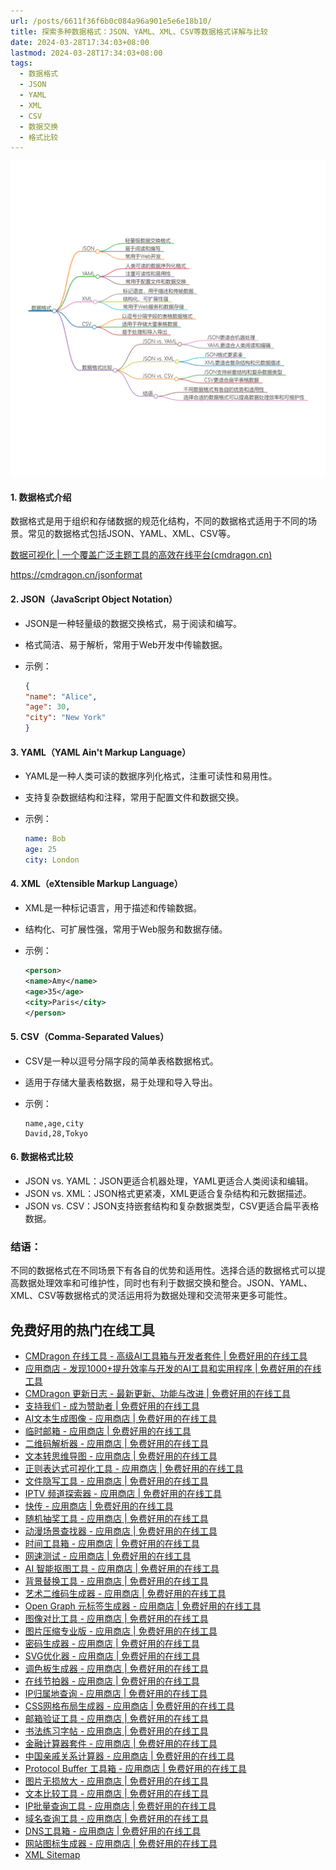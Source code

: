 ```yaml
---
url: /posts/6611f36f6b0c084a96a901e5e6e18b10/
title: 探索多种数据格式：JSON、YAML、XML、CSV等数据格式详解与比较
date: 2024-03-28T17:34:03+08:00
lastmod: 2024-03-28T17:34:03+08:00
tags:
  - 数据格式
  - JSON
  - YAML
  - XML
  - CSV
  - 数据交换
  - 格式比较
---
```



<img src="/images/2024_03_28 17_34_56.png" title="2024_03_28 17_34_56.png" alt="2024_03_28 17_34_56.png"/>

#### 1. 数据格式介绍

数据格式是用于组织和存储数据的规范化结构，不同的数据格式适用于不同的场景。常见的数据格式包括JSON、YAML、XML、CSV等。

[数据可视化 | 一个覆盖广泛主题工具的高效在线平台(cmdragon.cn)](https://cmdragon.cn/jsonformat)

https://cmdragon.cn/jsonformat

#### 2. JSON（JavaScript Object Notation）

- JSON是一种轻量级的数据交换格式，易于阅读和编写。

- 格式简洁、易于解析，常用于Web开发中传输数据。

- 示例：

  ```json
  {
  "name": "Alice",
  "age": 30,
  "city": "New York"
  }
  ```

#### 3. YAML（YAML Ain't Markup Language）

- YAML是一种人类可读的数据序列化格式，注重可读性和易用性。

- 支持复杂数据结构和注释，常用于配置文件和数据交换。

- 示例：

  ```yaml
  name: Bob
  age: 25
  city: London
  ```

#### 4. XML（eXtensible Markup Language）

- XML是一种标记语言，用于描述和传输数据。

- 结构化、可扩展性强，常用于Web服务和数据存储。

- 示例：

  ```xml
  <person>
  <name>Amy</name>
  <age>35</age>
  <city>Paris</city>
  </person>
  ```

#### 5. CSV（Comma-Separated Values）

- CSV是一种以逗号分隔字段的简单表格数据格式。

- 适用于存储大量表格数据，易于处理和导入导出。

- 示例：

  ```csv
  name,age,city
  David,28,Tokyo
  ```

#### 6. 数据格式比较

- JSON vs. YAML：JSON更适合机器处理，YAML更适合人类阅读和编辑。
- JSON vs. XML：JSON格式更紧凑，XML更适合复杂结构和元数据描述。
- JSON vs. CSV：JSON支持嵌套结构和复杂数据类型，CSV更适合扁平表格数据。

### 结语：

不同的数据格式在不同场景下有各自的优势和适用性。选择合适的数据格式可以提高数据处理效率和可维护性，同时也有利于数据交换和整合。JSON、YAML、XML、CSV等数据格式的灵活运用将为数据处理和交流带来更多可能性。

## 免费好用的热门在线工具

- [CMDragon 在线工具 - 高级AI工具箱与开发者套件 | 免费好用的在线工具](https://tools.cmdragon.cn/zh)
- [应用商店 - 发现1000+提升效率与开发的AI工具和实用程序 | 免费好用的在线工具](https://tools.cmdragon.cn/zh/apps?category=trending)
- [CMDragon 更新日志 - 最新更新、功能与改进 | 免费好用的在线工具](https://tools.cmdragon.cn/zh/changelog)
- [支持我们 - 成为赞助者 | 免费好用的在线工具](https://tools.cmdragon.cn/zh/sponsor)
- [AI文本生成图像 - 应用商店 | 免费好用的在线工具](https://tools.cmdragon.cn/zh/apps/text-to-image-ai)
- [临时邮箱 - 应用商店 | 免费好用的在线工具](https://tools.cmdragon.cn/zh/apps/temp-email)
- [二维码解析器 - 应用商店 | 免费好用的在线工具](https://tools.cmdragon.cn/zh/apps/qrcode-parser)
- [文本转思维导图 - 应用商店 | 免费好用的在线工具](https://tools.cmdragon.cn/zh/apps/text-to-mindmap)
- [正则表达式可视化工具 - 应用商店 | 免费好用的在线工具](https://tools.cmdragon.cn/zh/apps/regex-visualizer)
- [文件隐写工具 - 应用商店 | 免费好用的在线工具](https://tools.cmdragon.cn/zh/apps/steganography-tool)
- [IPTV 频道探索器 - 应用商店 | 免费好用的在线工具](https://tools.cmdragon.cn/zh/apps/iptv-explorer)
- [快传 - 应用商店 | 免费好用的在线工具](https://tools.cmdragon.cn/zh/apps/snapdrop)
- [随机抽奖工具 - 应用商店 | 免费好用的在线工具](https://tools.cmdragon.cn/zh/apps/lucky-draw)
- [动漫场景查找器 - 应用商店 | 免费好用的在线工具](https://tools.cmdragon.cn/zh/apps/anime-scene-finder)
- [时间工具箱 - 应用商店 | 免费好用的在线工具](https://tools.cmdragon.cn/zh/apps/time-toolkit)
- [网速测试 - 应用商店 | 免费好用的在线工具](https://tools.cmdragon.cn/zh/apps/speed-test)
- [AI 智能抠图工具 - 应用商店 | 免费好用的在线工具](https://tools.cmdragon.cn/zh/apps/background-remover)
- [背景替换工具 - 应用商店 | 免费好用的在线工具](https://tools.cmdragon.cn/zh/apps/background-replacer)
- [艺术二维码生成器 - 应用商店 | 免费好用的在线工具](https://tools.cmdragon.cn/zh/apps/artistic-qrcode)
- [Open Graph 元标签生成器 - 应用商店 | 免费好用的在线工具](https://tools.cmdragon.cn/zh/apps/open-graph-generator)
- [图像对比工具 - 应用商店 | 免费好用的在线工具](https://tools.cmdragon.cn/zh/apps/image-comparison)
- [图片压缩专业版 - 应用商店 | 免费好用的在线工具](https://tools.cmdragon.cn/zh/apps/image-compressor)
- [密码生成器 - 应用商店 | 免费好用的在线工具](https://tools.cmdragon.cn/zh/apps/password-generator)
- [SVG优化器 - 应用商店 | 免费好用的在线工具](https://tools.cmdragon.cn/zh/apps/svg-optimizer)
- [调色板生成器 - 应用商店 | 免费好用的在线工具](https://tools.cmdragon.cn/zh/apps/color-palette)
- [在线节拍器 - 应用商店 | 免费好用的在线工具](https://tools.cmdragon.cn/zh/apps/online-metronome)
- [IP归属地查询 - 应用商店 | 免费好用的在线工具](https://tools.cmdragon.cn/zh/apps/ip-geolocation)
- [CSS网格布局生成器 - 应用商店 | 免费好用的在线工具](https://tools.cmdragon.cn/zh/apps/css-grid-layout)
- [邮箱验证工具 - 应用商店 | 免费好用的在线工具](https://tools.cmdragon.cn/zh/apps/email-validator)
- [书法练习字帖 - 应用商店 | 免费好用的在线工具](https://tools.cmdragon.cn/zh/apps/calligraphy-practice)
- [金融计算器套件 - 应用商店 | 免费好用的在线工具](https://tools.cmdragon.cn/zh/apps/finance-calculator-suite)
- [中国亲戚关系计算器 - 应用商店 | 免费好用的在线工具](https://tools.cmdragon.cn/zh/apps/chinese-kinship-calculator)
- [Protocol Buffer 工具箱 - 应用商店 | 免费好用的在线工具](https://tools.cmdragon.cn/zh/apps/protobuf-toolkit)
- [图片无损放大 - 应用商店 | 免费好用的在线工具](https://tools.cmdragon.cn/zh/apps/image-upscaler)
- [文本比较工具 - 应用商店 | 免费好用的在线工具](https://tools.cmdragon.cn/zh/apps/text-compare)
- [IP批量查询工具 - 应用商店 | 免费好用的在线工具](https://tools.cmdragon.cn/zh/apps/ip-batch-lookup)
- [域名查询工具 - 应用商店 | 免费好用的在线工具](https://tools.cmdragon.cn/zh/apps/domain-finder)
- [DNS工具箱 - 应用商店 | 免费好用的在线工具](https://tools.cmdragon.cn/zh/apps/dns-toolkit)
- [网站图标生成器 - 应用商店 | 免费好用的在线工具](https://tools.cmdragon.cn/zh/apps/favicon-generator)
- [XML Sitemap](https://tools.cmdragon.cn/sitemap_index.xml)
